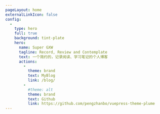 ```yaml
---
pageLayout: home
externalLinkIcon: false
config:
  -
    type: hero
    full: true
    background: tint-plate
    hero:
      name: Super GXW
      tagline: Record, Review and Contemplate
      text: 一个简约的，记录阅读、学习笔记的个人博客
      actions:
        -
          theme: brand
          text: MyBlog
          link: /blog/
        -
          #theme: alt
          theme: brand
          text: Github
          link: https://github.com/pengzhanbo/vuepress-theme-plume
---
```


